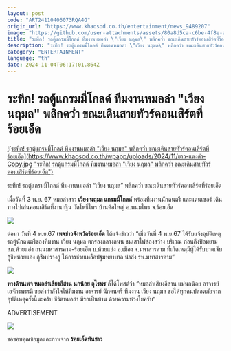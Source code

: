 ```yaml
---
layout: post
code: "ART24110406073RQA4G"
origin_url: "https://www.khaosod.co.th/entertainment/news_9489207"
image: "https://github.com/user-attachments/assets/80a8d5ca-c6be-4f8e-a014-3ef816ce88c9"
title: "ระทึก! รถตู้แกรมมี่โกลด์ ทีมงานหมอลำ \"เวียง นฤมล\" พลิกคว่ำ ขณะเดินสายทัวร์คอนเสิร์ตที่ร้อยเอ็ด"
description: "ระทึก! รถตู้แกรมมี่โกลด์ ทีมงานหมอลำ \"เวียง นฤมล\" พลิกคว่ำ ขณะเดินสายทัวร์คอนเสิร์ตที่ร้อยเอ็ด"
category: "ENTERTAINMENT"
language: "th"
date: 2024-11-04T06:17:01.864Z
---
```


# ระทึก! รถตู้แกรมมี่โกลด์ ทีมงานหมอลำ "เวียง นฤมล" พลิกคว่ำ ขณะเดินสายทัวร์คอนเสิร์ตที่ร้อยเอ็ด

[![ระทึก! รถตู้แกรมมี่โกลด์ ทีมงานหมอลำ "เวียง นฤมล" พลิกคว่ำ ขณะเดินสายทัวร์คอนเสิร์ตที่ร้อยเอ็ด](https://www.khaosod.co.th/wpapp/uploads/2024/11/ยาว-แดงดำ-Copy.jpg "ระทึก! รถตู้แกรมมี่โกลด์ ทีมงานหมอลำ "เวียง นฤมล" พลิกคว่ำ ขณะเดินสายทัวร์คอนเสิร์ตที่ร้อยเอ็ด")](https://www.khaosod.co.th/wpapp/uploads/2024/11/ยาว-แดงดำ-Copy.jpg)

ระทึก! รถตู้แกรมมี่โกลด์ ทีมงานหมอลำ “เวียง นฤมล” พลิกคว่ำ ขณะเดินสายทัวร์คอนเสิร์ตที่ร้อยเอ็ด

เมื่อวันที่ 3 พ.ย. 67 หมอลำสาว **เวียง นฤมล แกรมมี่โกลด์** พร้อมทีมงานนักดนตรี และแดนเซอร์ เดินทางไปเล่นคอนเสิร์ตที่งานกฐิน วัดโพธิ์ไทร บ้านค้อใหญ่ อ.พนมไพร จ.ร้อยเอ็ด

![](https://www.khaosod.co.th/wpapp/uploads/2024/11/Screenshot-2024-11-04-122010.png)

ต่อมา วันที่ 4 พ.ย.67 **เพจข่าวจังหวัดร้อยเอ็ด** ได้แจ้งข่าวว่า “เมื่อวันที่ 4 พ.ย.67 ได้รับแจ้งอุบัติเหตุ รถตู้นักดนตรีของทีมงาน เวียง นฤมล ตกร่องกลางถนน ชนเสาไฟส่องสว่าง บริเวณ ก่อนถึงป้อมยาม สภ.ห้วยแอ่ง ถนนมหาสารคาม-ร้อยเอ็ด บ.ห้วยแอ่ง อ.เมือง จ.มหาสารคาม ที่เกิดเหตุมีผู้ได้รับบาดเจ็บ กู้ชีพห้วยแอ่ง กู้ชีพปรางกู่ ให้การช่วยเหลือปฐมพยาบาล นำส่ง รพ.มหาสารคาม”

![](https://www.khaosod.co.th/wpapp/uploads/2024/11/Screenshot-2024-11-04-122433.png)

**ทางด้านเพจ หมอลำเสียงอีสาน นกน้อย อุไรพร** ก็ได้โพสต์ว่า “หมอลำเสียงอีสาน แม่นกน้อย อาจารย์เอจักรพรรดิ ขอส่งกำลังใจให้ทีมงาน อาจารย์ นักดนตรี ทีมงาน เวียง นฤมล ขอให้ทุกคนปลอดภัยจากอุบัติเหตุครั้งนี้นะครับ ชีวิตหมอลำ มีรถเป็นบ้าน ด้วยความห่วงใยครับ”

ADVERTISEMENT

![](https://www.khaosod.co.th/wpapp/uploads/2024/11/Screenshot-2024-11-04-122624.png)

ขอขอบคุณข้อมูลและภาพจาก **ร้อยเอ็ดทันข่าว**